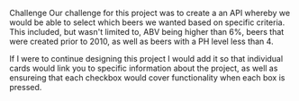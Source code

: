 
Challenge
Our challenge for this project was to create a an API whereby we would be able to select which beers we wanted based on specific criteria. This included, but wasn't limited to, ABV being higher than 6%, beers that were created prior to 2010, as well as beers with a PH level less than 4.


If I were to continue designing this project I would add it so that individual cards would link you to specific information about the project, as well as ensureing that each checkbox would cover functionality when each box is pressed. 